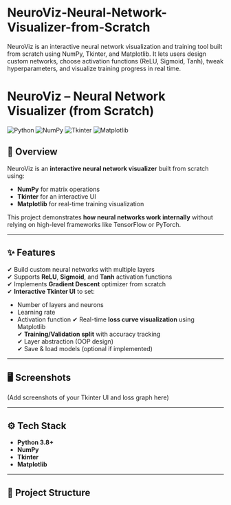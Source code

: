 # NeuroViz-Neural-Network-Visualizer-from-Scratch
NeuroViz is an interactive neural network visualization and training tool built from scratch using NumPy, Tkinter, and Matplotlib. It lets users design custom networks, choose activation functions (ReLU, Sigmoid, Tanh), tweak hyperparameters, and visualize training progress in real time.
# NeuroViz – Neural Network Visualizer (from Scratch)

![Python](https://img.shields.io/badge/Python-3.8%2B-blue)
![NumPy](https://img.shields.io/badge/NumPy-Used-green)
![Tkinter](https://img.shields.io/badge/Tkinter-UI-orange)
![Matplotlib](https://img.shields.io/badge/Matplotlib-Graphs-red)

## 📌 Overview
NeuroViz is an **interactive neural network visualizer** built from scratch using:
- **NumPy** for matrix operations
- **Tkinter** for an interactive UI
- **Matplotlib** for real-time training visualization

This project demonstrates **how neural networks work internally** without relying on high-level frameworks like TensorFlow or PyTorch.

---

## ✨ Features
✔ Build custom neural networks with multiple layers  
✔ Supports **ReLU**, **Sigmoid**, and **Tanh** activation functions  
✔ Implements **Gradient Descent** optimizer from scratch  
✔ **Interactive Tkinter UI** to set:
  - Number of layers and neurons
  - Learning rate
  - Activation function
✔ Real-time **loss curve visualization** using Matplotlib  
✔ **Training/Validation split** with accuracy tracking  
✔ Layer abstraction (OOP design)  
✔ Save & load models (optional if implemented)

---

## 🖥️ Screenshots
(Add screenshots of your Tkinter UI and loss graph here)

---

## ⚙️ Tech Stack
- **Python 3.8+**
- **NumPy**
- **Tkinter**
- **Matplotlib**

---

## 📂 Project Structure
